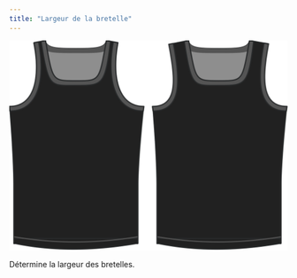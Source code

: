 ```yaml
---
title: "Largeur de la bretelle"
---
```


![L'option de largeur de bretelles sur Aaron](./shoulderstrapwidth.svg)

Détermine la largeur des bretelles.




